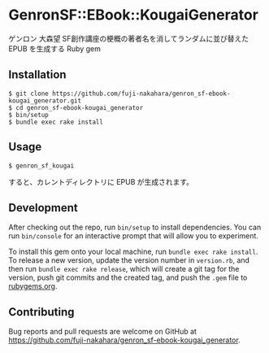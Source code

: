 # GenronSF::EBook::KougaiGenerator

ゲンロン 大森望 SF創作講座の梗概の著者名を消してランダムに並び替えた EPUB を生成する Ruby gem

## Installation

```shell
$ git clone https://github.com/fuji-nakahara/genron_sf-ebook-kougai_generator.git
$ cd genron_sf-ebook-kougai_generator
$ bin/setup
$ bundle exec rake install
```

## Usage

    $ genron_sf_kougai

すると、カレントディレクトリに EPUB が生成されます。

## Development

After checking out the repo, run `bin/setup` to install dependencies. You can run `bin/console` for an interactive prompt that will allow you to experiment.

To install this gem onto your local machine, run `bundle exec rake install`. To release a new version, update the version number in `version.rb`, and then run `bundle exec rake release`, which will create a git tag for the version, push git commits and the created tag, and push the `.gem` file to [rubygems.org](https://rubygems.org).

## Contributing

Bug reports and pull requests are welcome on GitHub at https://github.com/fuji-nakahara/genron_sf-ebook-kougai_generator.
